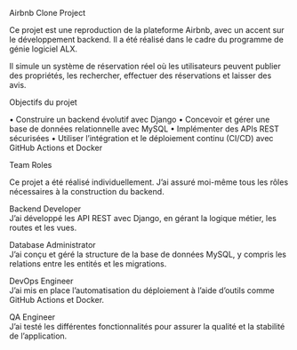 Airbnb Clone Project

Ce projet est une reproduction de la plateforme Airbnb, avec un accent sur le développement backend. Il a été réalisé dans le cadre du programme de génie logiciel ALX.

Il simule un système de réservation réel où les utilisateurs peuvent publier des propriétés, les rechercher, effectuer des réservations et laisser des avis.

Objectifs du projet

• Construire un backend évolutif avec Django
• Concevoir et gérer une base de données relationnelle avec MySQL
• Implémenter des APIs REST sécurisées
• Utiliser l’intégration et le déploiement continu (CI/CD) avec GitHub Actions et Docker

Team Roles

Ce projet a été réalisé individuellement. J’ai assuré moi-même tous les rôles nécessaires à la construction du backend.

Backend Developer  
J’ai développé les API REST avec Django, en gérant la logique métier, les routes et les vues.

Database Administrator  
J’ai conçu et géré la structure de la base de données MySQL, y compris les relations entre les entités et les migrations.

DevOps Engineer  
J’ai mis en place l’automatisation du déploiement à l’aide d’outils comme GitHub Actions et Docker.

QA Engineer  
J’ai testé les différentes fonctionnalités pour assurer la qualité et la stabilité de l’application.
